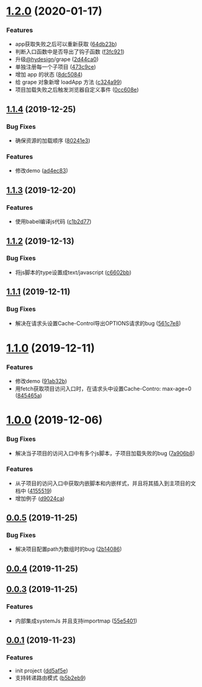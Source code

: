 <a name="1.2.0"></a>
# [1.2.0](https://github.com/QxQstar/grape/compare/1.1.4...1.2.0) (2020-01-17)


### Features

* app获取失败之后可以重新获取 ([64db23b](https://github.com/QxQstar/grape/commit/64db23b))
* 判断入口函数中是否导出了钩子函数 ([f3fc921](https://github.com/QxQstar/grape/commit/f3fc921))
* 升级[@hydesign](https://github.com/hydesign)/grape ([2d44ca0](https://github.com/QxQstar/grape/commit/2d44ca0))
* 单独注册每一个子项目 ([473c9ce](https://github.com/QxQstar/grape/commit/473c9ce))
* 增加 app 的状态 ([8dc5084](https://github.com/QxQstar/grape/commit/8dc5084))
* 给 grape 对象新增 loadApp 方法 ([c324a99](https://github.com/QxQstar/grape/commit/c324a99))
* 项目加载失败之后触发浏览器自定义事件 ([0cc608e](https://github.com/QxQstar/grape/commit/0cc608e))



<a name="1.1.4"></a>
## [1.1.4](https://github.com/QxQstar/grape/compare/1.1.3...1.1.4) (2019-12-25)


### Bug Fixes

* 确保资源的加载顺序 ([80241e3](https://github.com/QxQstar/grape/commit/80241e3))


### Features

* 修改demo ([ad4ec83](https://github.com/QxQstar/grape/commit/ad4ec83))



<a name="1.1.3"></a>
## [1.1.3](https://github.com/QxQstar/grape/compare/1.1.2...1.1.3) (2019-12-20)


### Features

* 使用babel编译js代码 ([c1b2d77](https://github.com/QxQstar/grape/commit/c1b2d77))



<a name="1.1.2"></a>
## [1.1.2](https://github.com/QxQstar/grape/compare/1.1.1...1.1.2) (2019-12-13)


### Bug Fixes

* 将js脚本的type设置成text/javascript ([c6602bb](https://github.com/QxQstar/grape/commit/c6602bb))



<a name="1.1.1"></a>
## [1.1.1](https://github.com/QxQstar/grape/compare/1.1.0...1.1.1) (2019-12-11)


### Bug Fixes

* 解决在请求头设置Cache-Control导出OPTIONS请求的bug ([561c7e8](https://github.com/QxQstar/grape/commit/561c7e8))



<a name="1.1.0"></a>
# [1.1.0](https://github.com/QxQstar/grape/compare/1.0.0...1.1.0) (2019-12-11)


### Features

* 修改demo ([91ab32b](https://github.com/QxQstar/grape/commit/91ab32b))
* 用fetch获取项目访问入口时，在请求头中设置Cache-Contro: max-age=0 ([845465a](https://github.com/QxQstar/grape/commit/845465a))



<a name="1.0.0"></a>
# [1.0.0](https://github.com/QxQstar/grape/compare/0.0.5...1.0.0) (2019-12-06)


### Bug Fixes

* 解决当子项目的访问入口中有多个js脚本，子项目加载失败的bug ([7a906b8](https://github.com/QxQstar/grape/commit/7a906b8))


### Features

* 从子项目的访问入口中获取内嵌脚本和内嵌样式，并且将其插入到主项目的文档中 ([4155519](https://github.com/QxQstar/grape/commit/4155519))
* 增加例子 ([d9024ca](https://github.com/QxQstar/grape/commit/d9024ca))



<a name="0.0.5"></a>
## [0.0.5](https://github.com/QxQstar/grape/compare/v0.0.4...0.0.5) (2019-11-25)


### Bug Fixes

* 解决项目配置path为数组时的bug ([2b14086](https://github.com/QxQstar/grape/commit/2b14086))



<a name="0.0.4"></a>
## [0.0.4](https://github.com/QxQstar/grape/compare/0.0.3...v0.0.4) (2019-11-25)



<a name="0.0.3"></a>
## [0.0.3](https://github.com/QxQstar/grape/compare/0.0.1...0.0.3) (2019-11-25)


### Features

* 内部集成systemJs 并且支持importmap ([55e5401](https://github.com/QxQstar/grape/commit/55e5401))



<a name="0.0.1"></a>
## [0.0.1](https://github.com/QxQstar/grape/compare/dd5af5e...0.0.1) (2019-11-23)


### Features

* init project ([dd5af5e](https://github.com/QxQstar/grape/commit/dd5af5e))
* 支持转递路由模式 ([b5b2eb9](https://github.com/QxQstar/grape/commit/b5b2eb9))



